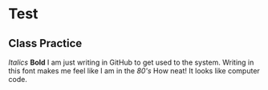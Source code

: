 # Test # 
## Class Practice ##
*Italics*
**Bold**
I am just writing in GitHub to get used to the system. Writing in this font makes me feel like I am in the *80's* How neat! It looks like computer code.
 
